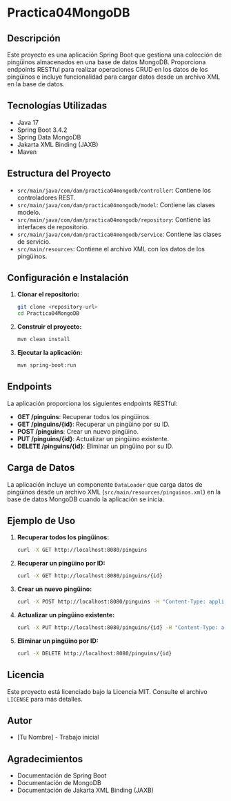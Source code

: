 # Practica04MongoDB

## Descripción
Este proyecto es una aplicación Spring Boot que gestiona una colección de pingüinos almacenados en una base de datos MongoDB. Proporciona endpoints RESTful para realizar operaciones CRUD en los datos de los pingüinos e incluye funcionalidad para cargar datos desde un archivo XML en la base de datos.

## Tecnologías Utilizadas
- Java 17
- Spring Boot 3.4.2
- Spring Data MongoDB
- Jakarta XML Binding (JAXB)
- Maven

## Estructura del Proyecto
- `src/main/java/com/dam/practica04mongodb/controller`: Contiene los controladores REST.
- `src/main/java/com/dam/practica04mongodb/model`: Contiene las clases modelo.
- `src/main/java/com/dam/practica04mongodb/repository`: Contiene las interfaces de repositorio.
- `src/main/java/com/dam/practica04mongodb/service`: Contiene las clases de servicio.
- `src/main/resources`: Contiene el archivo XML con los datos de los pingüinos.

## Configuración e Instalación
1. **Clonar el repositorio:**
   ```sh
   git clone <repository-url>
   cd Practica04MongoDB
   ```

2. **Construir el proyecto:**
   ```sh
   mvn clean install
   ```

3. **Ejecutar la aplicación:**
   ```sh
   mvn spring-boot:run
   ```

## Endpoints
La aplicación proporciona los siguientes endpoints RESTful:

- **GET /pinguins**: Recuperar todos los pingüinos.
- **GET /pinguins/{id}**: Recuperar un pingüino por su ID.
- **POST /pinguins**: Crear un nuevo pingüino.
- **PUT /pinguins/{id}**: Actualizar un pingüino existente.
- **DELETE /pinguins/{id}**: Eliminar un pingüino por su ID.

## Carga de Datos
La aplicación incluye un componente `DataLoader` que carga datos de pingüinos desde un archivo XML (`src/main/resources/pinguinos.xml`) en la base de datos MongoDB cuando la aplicación se inicia.

## Ejemplo de Uso
1. **Recuperar todos los pingüinos:**
   ```sh
   curl -X GET http://localhost:8080/pinguins
   ```

2. **Recuperar un pingüino por ID:**
   ```sh
   curl -X GET http://localhost:8080/pinguins/{id}
   ```

3. **Crear un nuevo pingüino:**
   ```sh
   curl -X POST http://localhost:8080/pinguins -H "Content-Type: application/json" -d '{"nome": "Nombre del Pingüino", "nomeCientifico": "Nombre Científico", "habitat": "Hábitat", "descripcion": "Descripción", "alimentacion": "Alimentación", "tamaño": "Tamaño", "peso": "Peso", "caracteristicas": "Características"}'
   ```

4. **Actualizar un pingüino existente:**
   ```sh
   curl -X PUT http://localhost:8080/pinguins/{id} -H "Content-Type: application/json" -d '{"nome": "Nombre Actualizado", "nomeCientifico": "Nombre Científico Actualizado", "habitat": "Hábitat Actualizado", "descripcion": "Descripción Actualizada", "alimentacion": "Alimentación Actualizada", "tamaño": "Tamaño Actualizado", "peso": "Peso Actualizado", "caracteristicas": "Características Actualizadas"}'
   ```

5. **Eliminar un pingüino por ID:**
   ```sh
   curl -X DELETE http://localhost:8080/pinguins/{id}
   ```

## Licencia
Este proyecto está licenciado bajo la Licencia MIT. Consulte el archivo `LICENSE` para más detalles.

## Autor
- [Tu Nombre] - Trabajo inicial

## Agradecimientos
- Documentación de Spring Boot
- Documentación de MongoDB
- Documentación de Jakarta XML Binding (JAXB)